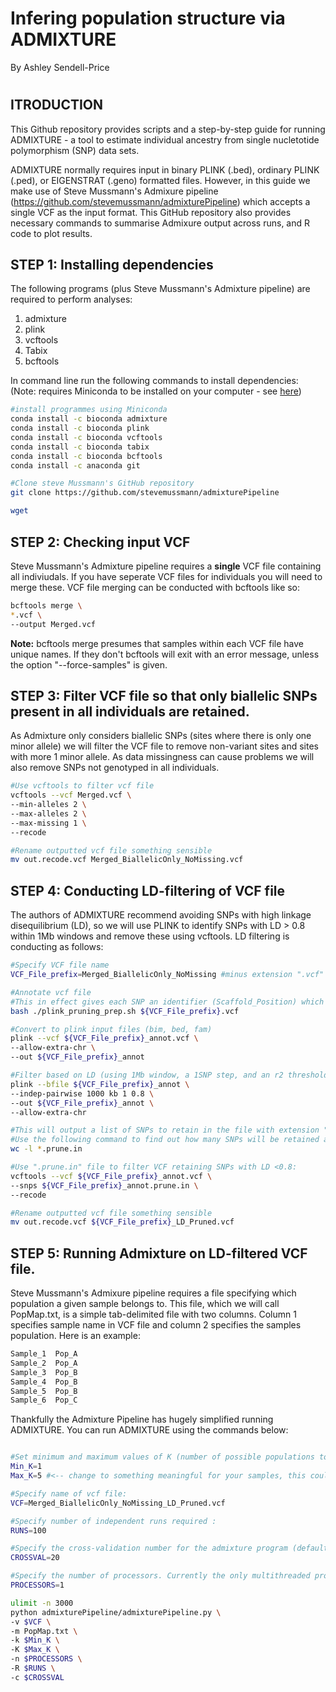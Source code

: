 # Infering population structure via ADMIXTURE

By Ashley Sendell-Price

#

## ITRODUCTION
This Github repository provides scripts and a step-by-step guide for running ADMIXTURE - a tool to estimate individual ancestry from single nucletotide polymorphism (SNP) data sets. 

ADMIXTURE normally requires input in binary PLINK (.bed), ordinary PLINK (.ped), or EIGENSTRAT (.geno) formatted files. However, in this guide we make use of Steve Mussmann's Admixure pipeline (https://github.com/stevemussmann/admixturePipeline) which accepts a single VCF as the input format. This GitHub repository also provides necessary commands to summarise Admixure output across runs, and R code to plot results.

## STEP 1: Installing dependencies
The following programs (plus Steve Mussmann's Admixture pipeline) are required to perform analyses:
1. admixture
2. plink
3. vcftools
4. Tabix
5. bcftools

In command line run the following commands to install dependencies:
(Note: requires Miniconda to be installed on your computer - see [here](https://docs.conda.io/projects/continuumio-conda/en/latest/user-guide/install/macos.html))

```bash
#install programmes using Miniconda
conda install -c bioconda admixture
conda install -c bioconda plink
conda install -c bioconda vcftools
conda install -c bioconda tabix
conda install -c bioconda bcftools
conda install -c anaconda git

#Clone steve Mussmann's GitHub repository
git clone https://github.com/stevemussmann/admixturePipeline

wget 
```


## STEP 2: Checking input VCF
Steve Mussmann's Admixture pipeline requires a **single** VCF file containing all indiviudals. If you have seperate VCF files for individuals you will need to merge these. VCF file merging can be conducted with bcftools like so:

```bash
bcftools merge \
*.vcf \
--output Merged.vcf
```

**Note:** bcftools merge presumes that samples within each VCF file have unique names. If they don't bcftools will exit with an error message, unless the option "--force-samples" is given.


## STEP 3: Filter VCF file so that only biallelic SNPs present in all individuals are retained. 
As Admixture only considers biallelic SNPs (sites where there is only one minor allele) we will filter the VCF file to remove non-variant sites and sites with more 1 minor allele. As data missingness can cause problems we will also remove SNPs not genotyped in all individuals.

```bash
#Use vcftools to filter vcf file
vcftools --vcf Merged.vcf \
--min-alleles 2 \
--max-alleles 2 \
--max-missing 1 \
--recode

#Rename outputted vcf file something sensible
mv out.recode.vcf Merged_BiallelicOnly_NoMissing.vcf
```

## STEP 4: Conducting LD-filtering of VCF file
The authors of ADMIXTURE recommend avoiding SNPs with high linkage disequilibrium (LD), so we will use PLINK to identify SNPs with LD > 0.8 within 1Mb windows and remove these using vcftools. LD filtering is conducting as follows:

```bash
#Specify VCF file name
VCF_File_prefix=Merged_BiallelicOnly_NoMissing #minus extension ".vcf"

#Annotate vcf file
#This in effect gives each SNP an identifier (Scaffold_Position) which can be later used to select loci during filtering step.
bash ./plink_pruning_prep.sh ${VCF_File_prefix}.vcf

#Convert to plink input files (bim, bed, fam)
plink --vcf ${VCF_File_prefix}_annot.vcf \
--allow-extra-chr \
--out ${VCF_File_prefix}_annot

#Filter based on LD (using 1Mb window, a 1SNP step, and an r2 threshold of 0.8 - remove loci with very high linkage)
plink --bfile ${VCF_File_prefix}_annot \
--indep-pairwise 1000 kb 1 0.8 \
--out ${VCF_File_prefix}_annot \
--allow-extra-chr

#This will output a list of SNPs to retain in the file with extension ".prune.in"
#Use the following command to find out how many SNPs will be retained after filtering:
wc -l *.prune.in

#Use ".prune.in" file to filter VCF retaining SNPs with LD <0.8:
vcftools --vcf ${VCF_File_prefix}_annot.vcf \
--snps ${VCF_File_prefix}_annot.prune.in \
--recode

#Rename outputted vcf file something sensible
mv out.recode.vcf ${VCF_File_prefix}_LD_Pruned.vcf
```


## STEP 5: Running Admixture on LD-filtered VCF file.
Steve Mussmann's Admixure pipeline requires a file specifying which population a given sample belongs to. This file, which we will call PopMap.txt, is a simple tab-delimited file with two columns. Column 1 specifies sample name in VCF file and column 2 specifies the samples population. Here is an example:

```bash
Sample_1  Pop_A
Sample_2  Pop_A
Sample_3  Pop_B
Sample_4  Pop_B
Sample_5  Pop_B
Sample_6  Pop_C
```

Thankfully the Admixture Pipeline has hugely simplified running ADMIXTURE. You can run ADMIXTURE using the commands below:

```bash

#Set minimum and maximum values of K (number of possible populations to be tested):
Min_K=1
Max_K=5 #<-- change to something meaningful for your samples, this could be max number of location, presumed populations etc.

#Specify name of vcf file:
VCF=Merged_BiallelicOnly_NoMissing_LD_Pruned.vcf

#Specify number of independent runs required :
RUNS=100

#Specify the cross-validation number for the admixture program (default = 20)
CROSSVAL=20

#Specify the number of processors. Currently the only multithreaded program is Admixture.
PROCESSORS=1

ulimit -n 3000
python admixturePipeline/admixturePipeline.py \
-v $VCF \
-m PopMap.txt \
-k $Min_K \
-K $Max_K \
-n $PROCESSORS \
-R $RUNS \
-c $CROSSVAL
```
